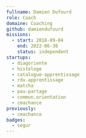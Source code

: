 ```yaml
---
fullname: Damien Dufourd
role: Coach
domaine: Coaching
github: damiendufourd
missions:
  - start: 2018-09-04
    end: 2022-06-30
    status: independent
startups:
  - diagoriente
  - histologe
  - catalogue-apprentissage
  - rdv.apprentissage
  - matcha
  - pau-partage
  - commun.orientation
  - cmachance
previously:
  - cmachance
badges:
  - segur
---
```

